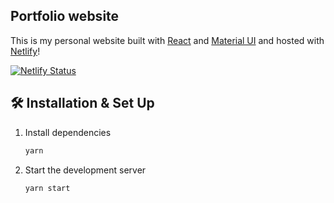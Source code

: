 ## Portfolio website

This is my personal website built with [React](https://reactjs.org/) and [Material UI](https://material-ui.com/) and hosted with [Netlify](https://www.netlify.com/)!

[![Netlify Status](https://api.netlify.com/api/v1/badges/7102b830-85cf-4e3e-b20e-e2468c07ea51/deploy-status)](https://app.netlify.com/sites/nifty-hodgkin-afbc68/deploys)

## 🛠 Installation & Set Up

1. Install dependencies

   ```sh
   yarn
   ```

2. Start the development server

   ```sh
   yarn start
   ```

